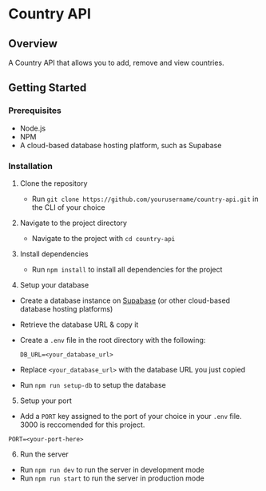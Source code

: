 # Country API 

## Overview

A Country API that allows you to add, remove and view countries. 

## Getting Started

### Prerequisites

- Node.js
- NPM
- A cloud-based database hosting platform, such as Supabase 
  
### Installation

1. Clone the repository

    - Run `git clone https://github.com/yourusername/country-api.git` in the CLI of your choice

2. Navigate to the project directory

    - Navigate to the project with `cd country-api`

3. Install dependencies

    - Run `npm install` to install all dependencies for the project
4. Setup your database

  - Create a database instance on [Supabase](https://supabase.com/) (or other cloud-based database hosting platforms)
  - Retrieve the database URL & copy it
  - Create a `.env` file in the root directory with the following:
  
    ```
    DB_URL=<your_database_url>
    ```
    
  - Replace `<your_database_url>` with the database URL you just copied
  - Run `npm run setup-db` to setup the database
5. Setup your port
  - Add a `PORT` key assigned to the port of your choice in your `.env` file. 3000 is reccomended for this project.
  ```
  PORT=<your-port-here>
  ```
6. Run the server
  - Run `npm run dev` to run the server in development mode
  - Run `npm run start` to run the server in production mode